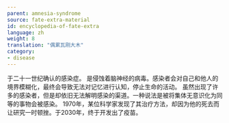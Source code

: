 ```yaml
---
parent: amnesia-syndrome
source: fate-extra-material
id: encyclopedia-of-fate-extra
language: zh
weight: 8
translation: "偶累瓦刚大木"
category:
- disease
---
```


于二十一世纪确认的感染症。
是侵蚀着脑神经的病毒。感染者会对自己和他人的境界模糊化，最终会导致无法对记忆进行认知，停止生命的活动。
虽然出现了许多的感染者，但是却依旧无法解明感染的渠道。一种说法是被将集体无意识化为同等的事物会被感染。
1970年，某位科学家发现了其治疗方法，却因为他的死去而让研究一时顿挫。于2030年，终于开发出了疫苗。
